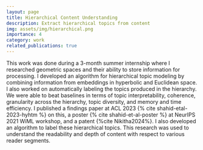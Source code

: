 ```yaml
---
layout: page
title: Hierarchical Content Understanding
description: Extract hierarchical topics from content
img: assets/img/hierarchical.png
importance: 4
category: work
related_publications: true
---
```


This work was done during a 3-month summer internship where I researched geometric spaces and their ability to store information for processing. I developed an algorithm for hierarchical topic modeling by combining information from embeddings in hyperbolic and Euclidean space. I also worked on automatically labeling the topics produced in the hierarchy. We were able to beat baselines in terms of topic interpretability, coherence, granularity across the hierarchy, topic diversity, and memory and time efficiency. I published a findings paper at ACL 2023 {% cite shahid-etal-2023-hyhtm %} on this, a poster {% cite shahid-et-al-poster %} at NeurIPS 2021 WiML workshop, and a patent {%cite Nikitha2024%}. I also developed an algorithm to label these hierarchical topics. This research was used to understand the readability and depth of content with respect to various reader segments.
